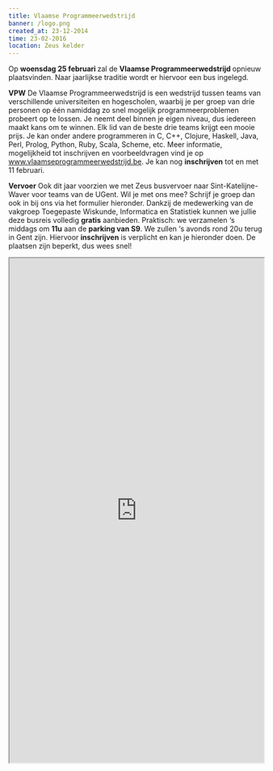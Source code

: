 ```yaml
---
title: Vlaamse Programmeerwedstrijd
banner: /logo.png
created_at: 23-12-2014
time: 23-02-2016
location: Zeus kelder
---
```


Op <b>woensdag 25 februari </b>zal de <b>Vlaamse Programmeerwedstrijd </b>opnieuw plaatsvinden. Naar jaarlijkse traditie wordt er hiervoor een bus ingelegd.

<b>VPW</b>
De Vlaamse Programmeerwedstrijd is een wedstrijd tussen teams van verschillende universiteiten en hogescholen, waarbij je per groep van drie personen op één namiddag zo snel mogelijk programmeerproblemen probeert op te lossen. Je neemt deel binnen je eigen niveau, dus iedereen maakt kans om te winnen. Elk lid van de beste drie teams krijgt een mooie prijs. Je kan onder andere programmeren in C, C++, Clojure, Haskell, Java, Perl, Prolog, Python, Ruby, Scala, Scheme, etc. Meer informatie, mogelijkheid tot inschrijven en voorbeeldvragen vind je op <a href="https://www.vlaamseprogrammeerwedstrijd.be">www.vlaamseprogrammeerwedstrijd.be</a>. Je kan nog <b>inschrijven</b> tot en met 11 februari.

<b>Vervoer</b>
Ook dit jaar voorzien we met Zeus busvervoer naar Sint-Katelijne-Waver voor teams van de UGent. Wil je met ons mee? Schrijf je groep dan ook in bij ons via het formulier hieronder. Dankzij de medewerking van de vakgroep Toegepaste Wiskunde, Informatica en Statistiek kunnen we jullie deze busreis volledig <b>gratis</b> aanbieden. Praktisch: we verzamelen ‘s middags om <b>11u</b> aan de <b>parking van S9</b>. We zullen ‘s avonds rond 20u terug in Gent zijn. Hiervoor <b>inschrijven</b> is verplicht en kan je hieronder doen. De plaatsen zijn beperkt, dus wees snel!

<!--more-->
<iframe src="https://docs.google.com/forms/d/1nUA8meRxpGxkQ2F9TaJkGhX4RnWnFNsQfJ--KNrqRwE/viewform?embedded=true" style="width:100%" height="1000"></iframe>
